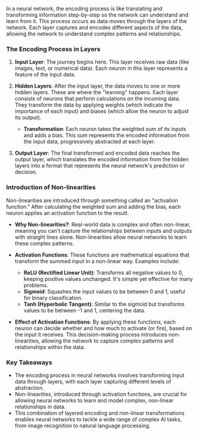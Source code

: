 In a neural network, the encoding process is like translating and transforming information step-by-step so the network can understand and learn from it. This process occurs as data moves through the layers of the network. Each layer captures and encodes different aspects of the data, allowing the network to understand complex patterns and relationships.

### The Encoding Process in Layers

1. **Input Layer**: The journey begins here. This layer receives raw data (like images, text, or numerical data). Each neuron in this layer represents a feature of the input data.

2. **Hidden Layers**: After the input layer, the data moves to one or more hidden layers. These are where the  "learning" happens. Each layer consists of neurons that perform calculations on the incoming data. They transform the data by applying weights (which indicate the importance of each input) and biases (which allow the neuron to adjust its output).

    - **Transformation**: Each neuron takes the weighted sum of its inputs and adds a bias. This sum represents the encoded information from the input data, progressively abstracted at each layer.

3. **Output Layer**: The final transformed and encoded data reaches the output layer, which translates the encoded information from the hidden layers into a format that represents the neural network's prediction or decision.

### Introduction of Non-linearities

Non-linearities are introduced through something called an "activation function." After calculating the weighted sum and adding the bias, each neuron applies an activation function to the result.

- **Why Non-linearities?**: Real-world data is complex and often non-linear, meaning you can't capture the relationships between inputs and outputs with straight lines alone. Non-linearities allow neural networks to learn these complex patterns.

- **Activation Functions**: These functions are mathematical equations that transform the summed input in a non-linear way. Examples include:
  
  - **ReLU (Rectified Linear Unit)**: Transforms all negative values to 0, keeping positive values unchanged. It's simple yet effective for many problems.
  - **Sigmoid**: Squashes the input values to be between 0 and 1, useful for binary classification.
  - **Tanh (Hyperbolic Tangent)**: Similar to the sigmoid but transforms values to be between -1 and 1, centering the data.

- **Effect of Activation Functions**: By applying these functions, each neuron can decide whether and how much to activate (or fire), based on the input it receives. This decision-making process introduces non-linearities, allowing the network to capture complex patterns and relationships within the data.

### Key Takeaways

- The encoding process in neural networks involves transforming input data through layers, with each layer capturing different levels of abstraction.
- Non-linearities, introduced through activation functions, are crucial for allowing neural networks to learn and model complex, non-linear relationships in data.
- This combination of layered encoding and non-linear transformations enables neural networks to tackle a wide range of complex AI tasks, from image recognition to natural language processing.
